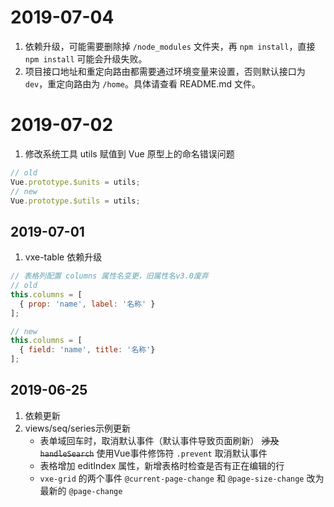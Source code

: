 # 2019-07-04
1. 依赖升级，可能需要删除掉 `/node_modules` 文件夹，再 `npm install`，直接 `npm install` 可能会升级失败。
2. 项目接口地址和重定向路由都需要通过环境变量来设置，否则默认接口为 `dev`，重定向路由为 `/home`。具体请查看 README.md 文件。

# 2019-07-02
1. 修改系统工具 utils 赋值到 Vue 原型上的命名错误问题
``` javascript
// old
Vue.prototype.$units = utils;
// new 
Vue.prototype.$utils = utils;
```

## 2019-07-01
1. vxe-table 依赖升级
``` javascript
// 表格列配置 columns 属性名变更，旧属性名v3.0废弃
// old
this.columns = [
  { prop: 'name', label: '名称' }
];

// new
this.columns = [
  { field: 'name', title: '名称'}
];
```

## 2019-06-25
1. 依赖更新  
2. views/seq/series示例更新  
   * 表单域回车时，取消默认事件（默认事件导致页面刷新） ~~涉及 `handleSearch`~~ 使用Vue事件修饰符 `.prevent` 取消默认事件
   * 表格增加 editIndex 属性，新增表格时检查是否有正在编辑的行  
   * `vxe-grid` 的两个事件 `@current-page-change` 和 `@page-size-change` 改为最新的 `@page-change`
